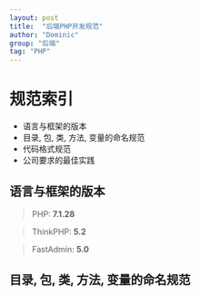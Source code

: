 ```yaml
---
layout: post
title:  "后端PHP开发规范"
author: "Dominic"
group: "后端"
tag: "PHP"
---
```




# 规范索引
- 语言与框架的版本
- 目录, 包, 类, 方法, 变量的命名规范
- 代码格式规范
- 公司要求的最佳实践

## 语言与框架的版本
> PHP: **7.1.28**


> ThinkPHP: **5.2**


> FastAdmin: **5.0**

## 目录, 包, 类, 方法, 变量的命名规范

